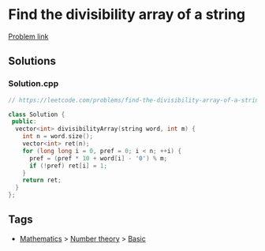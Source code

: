 # Find the divisibility array of a string

[Problem link](https://leetcode.com/problems/find-the-divisibility-array-of-a-string/)

## Solutions


### Solution.cpp
```cpp
// https://leetcode.com/problems/find-the-divisibility-array-of-a-string/

class Solution {
 public:
  vector<int> divisibilityArray(string word, int m) {
    int n = word.size();
    vector<int> ret(n);
    for (long long i = 0, pref = 0; i < n; ++i) {
      pref = (pref * 10 + word[i] - '0') % m;
      if (!pref) ret[i] = 1;
    }
    return ret;
  }
};
```
## Tags

* [Mathematics](/Collections/mathematics.md#mathematics) > [Number theory](/Collections/mathematics.md#number-theory) > [Basic](/Collections/mathematics.md#basic)
